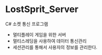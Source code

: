 # LostSprit_Server

C# 소켓 통신 프로그램
- 멀티플레이 게임을 위한 서버
- 멀티스레딩을 사용하여 데이터 통신관리
- 세션관리를 통해서 사용자의 정보를 관리한다.
